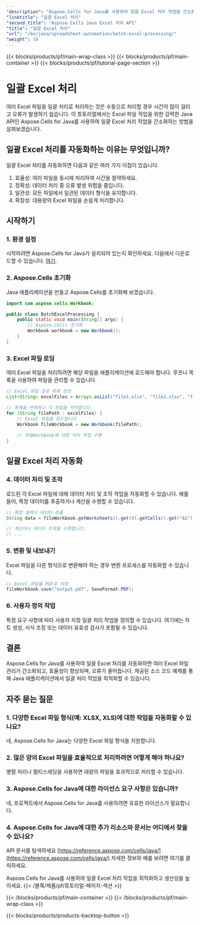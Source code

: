 ```yaml
---
"description": "Aspose.Cells for Java를 사용하여 일괄 Excel 처리 작업을 간소화하는 방법을 알아보세요. 소스 코드 예제를 통해 데이터 처리, 변환 및 조작을 자동화하세요."
"linktitle": "일괄 Excel 처리"
"second_title": "Aspose.Cells Java Excel 처리 API"
"title": "일괄 Excel 처리"
"url": "/ko/java/spreadsheet-automation/batch-excel-processing/"
"weight": 10
---
```


{{< blocks/products/pf/main-wrap-class >}}
{{< blocks/products/pf/main-container >}}
{{< blocks/products/pf/tutorial-page-section >}}

# 일괄 Excel 처리


여러 Excel 파일을 일괄 처리로 처리하는 것은 수동으로 처리할 경우 시간이 많이 걸리고 오류가 발생하기 쉽습니다. 이 튜토리얼에서는 Excel 파일 작업을 위한 강력한 Java API인 Aspose.Cells for Java를 사용하여 일괄 Excel 처리 작업을 간소화하는 방법을 살펴보겠습니다.

## 일괄 Excel 처리를 자동화하는 이유는 무엇입니까?

일괄 Excel 처리를 자동화하면 다음과 같은 여러 가지 이점이 있습니다.

1. 효율성: 여러 파일을 동시에 처리하여 시간을 절약하세요.
2. 정확성: 데이터 처리 중 오류 발생 위험을 줄입니다.
3. 일관성: 모든 파일에서 일관된 데이터 형식을 유지합니다.
4. 확장성: 대용량의 Excel 파일을 손쉽게 처리합니다.

## 시작하기

### 1. 환경 설정

시작하려면 Aspose.Cells for Java가 설치되어 있는지 확인하세요. 다음에서 다운로드할 수 있습니다. [여기](https://releases.aspose.com/cells/java/).

### 2. Aspose.Cells 초기화

Java 애플리케이션을 만들고 Aspose.Cells를 초기화해 보겠습니다.

```java
import com.aspose.cells.Workbook;

public class BatchExcelProcessing {
    public static void main(String[] args) {
        // Aspose.Cells 초기화
        Workbook workbook = new Workbook();
    }
}
```

### 3. Excel 파일 로딩

여러 Excel 파일을 처리하려면 해당 파일을 애플리케이션에 로드해야 합니다. 루프나 목록을 사용하여 파일을 관리할 수 있습니다.

```java
// Excel 파일 경로 목록 정의
List<String> excelFiles = Arrays.asList("file1.xlsx", "file2.xlsx", "file3.xlsx");

// 목록을 반복하고 각 파일을 처리합니다.
for (String filePath : excelFiles) {
    // Excel 파일을 로드합니다
    Workbook fileWorkbook = new Workbook(filePath);
    
    // 파일Workbook에 대한 처리 작업 수행
}
```

## 일괄 Excel 처리 자동화

### 4. 데이터 처리 및 조작

로드된 각 Excel 파일에 대해 데이터 처리 및 조작 작업을 자동화할 수 있습니다. 예를 들어, 특정 데이터를 추출하거나 계산을 수행할 수 있습니다.

```java
// 특정 셀에서 데이터 추출
String data = fileWorkbook.getWorksheets().get(0).getCells().get("A1").getStringValue();

// 계산이나 데이터 조작을 수행합니다.
// ...
```

### 5. 변환 및 내보내기

Excel 파일을 다른 형식으로 변환해야 하는 경우 변환 프로세스를 자동화할 수 있습니다.

```java
// Excel 파일을 PDF로 저장
fileWorkbook.save("output.pdf", SaveFormat.PDF);
```

### 6. 사용자 정의 작업

특정 요구 사항에 따라 사용자 지정 일괄 처리 작업을 정의할 수 있습니다. 여기에는 차트 생성, 서식 조정 또는 데이터 유효성 검사가 포함될 수 있습니다.

## 결론

Aspose.Cells for Java를 사용하여 일괄 Excel 처리를 자동화하면 여러 Excel 파일 관리가 간소화되고, 효율성이 향상되며, 오류가 줄어듭니다. 제공된 소스 코드 예제를 통해 Java 애플리케이션에서 일괄 처리 작업을 최적화할 수 있습니다.

## 자주 묻는 질문

### 1. 다양한 Excel 파일 형식(예: XLSX, XLS)에 대한 작업을 자동화할 수 있나요?
   네, Aspose.Cells for Java는 다양한 Excel 파일 형식을 지원합니다.

### 2. 많은 양의 Excel 파일을 효율적으로 처리하려면 어떻게 해야 하나요?
   병렬 처리나 멀티스레딩을 사용하면 대량의 파일을 효과적으로 처리할 수 있습니다.

### 3. Aspose.Cells for Java에 대한 라이선스 요구 사항은 있습니까?
   네, 프로젝트에서 Aspose.Cells for Java를 사용하려면 유효한 라이선스가 필요합니다.

### 4. Aspose.Cells for Java에 대한 추가 리소스와 문서는 어디에서 찾을 수 있나요?
   API 문서를 탐색하세요 [https://reference.aspose.com/cells/java/](https://reference.aspose.com/cells/java/) 자세한 정보와 예를 보려면 여기를 클릭하세요.

Aspose.Cells for Java를 사용하여 일괄 Excel 처리 작업을 최적화하고 생산성을 높이세요.
{{< /블록/제품/pf/튜토리얼-페이지-섹션 >}}

{{< /blocks/products/pf/main-container >}}
{{< /blocks/products/pf/main-wrap-class >}}

{{< blocks/products/products-backtop-button >}}